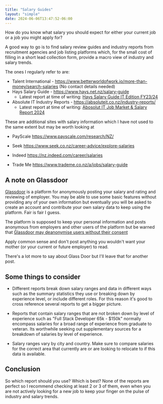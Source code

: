 ```yaml
---
title: "Salary Guides"
layout: "simple"
date: 2024-06-06T13:47:52-06:00
---
```


How do you know what salary you should expect for either your current job or a job you might apply for?

A good way to go is to find salary review guides and industry reports from recruitment agencies and job listing platforms which, for the small cost of filling in a short lead collection form, provide a macro view of industry and salary trends.

The ones I regularly refer to are:

* Talent International - https://www.betterworldofwork.io/more-than-money/search-salaries (No contact details needed)
* Hays Salary Guide - https://www.hays.net.nz/salary-guide
  * Latest report at time of writing: [Hays Salary Guide IT Edition FY23/24](https://www.hays.com.au/documents/276732/1102429/Hays+Salary+Guide+IT+Edition+FY2324.pdf)
* Absolute IT Industry Reports - https://absoluteit.co.nz/industry-reports/
  * Latest report at time of writing: [Abosolut IT Job Market & Salary Report 2024](https://absoluteit.co.nz/wp-content/uploads/2024/04/Absolute-IT-IT-Job-Market-Salary-Report-2024.pdf)

These are additional sites with salary information which I have not used to the same extent but may be worth looking at

* PayScale https://www.payscale.com/research/NZ/
* Seek https://www.seek.co.nz/career-advice/explore-salaries
* Indeed https://nz.indeed.com/career/salaries
* Trade Me https://www.trademe.co.nz/a/jobs/salary-guide

  <!-- * For remote roles companies will often pay somewhere in between the Market Rate for the city where the role is based and the city where you will actually be doing the work from. Domestically, the rate is normally fairly flat between cities but if you land a remote role with an Australian or US based company they will sometimes offer an 'NZ rate' rate which is lower than the US/AUS Market Rates to account for foriegn exchange rates and also -->

## A note on Glassdoor

[Glassdoor](https://www.glassdoor.co.nz/) is a platform for anonymously posting your salary and rating and reviewing of employer. You may be able to use some basic features without providing any of your own information but eventually you will be asked to create an account and contribute your own salary data to keep using the platform. Fair is fair I guess.

The platform is supposed to keep your personal information and posts anonymous from employers and other users of the platform but be warned that [Glassdoor may deanonymise users without their consent](https://restoreprivacy.com/employer-review-site-glassdoor-deanonymized-users-without-consent/)

Apply common sense and don't post anything you wouldn't want your mother (or your current or future employer) to read.

There's a lot more to say about Glass Door but I'll leave that for another post.

## Some things to consider

  * Different reports break down salary ranges and data in different ways such as the summary statistics they use or breaking down by experience level, or include different roles. For this reason it's good to cross reference several reports to get a bigger picture.

  * Reports that contain salary ranges that are not broken down by level of experience such as "Full Stack Developer 65k - $150k" normally encompass salaries for a broad range of experience from graduate to veteran. Its worthwhile seeking out supplementary sources for a breakdown of salaries by level of experience.

  * Salary ranges vary by city and country. Make sure to compare salaries for the correct area that currently are or are looking to relocate to if this data is available.

## Conclusion

So which report should you use? Which is best? None of the reports are perfect so I recommend checking at least 2 or 3 of them, even when you are not actively looking for a new job to keep your finger on the pulse of industry and salary trends.

<!-- Salary isn't the whole picture. To gain a more complete understanding of our remuneration we can think about our 'Total Compensation' which may include some or all of the following kinds of remuneration and benefits.

 * Base Salary
 * Bonuses (E.g. Performance based cash bonus on an annual basis)
 * Equity and Stocks in the company
 * Benefits (Healthcare and Insurances, Catering, Staff Discounts)
 * Leave Allowances

This still isn't the whole picture though. Now that we have a more complete understanding of total compensation we should also weigh up other factors such as company culture, location, workload and work life balance, flexible working policies.


Maybe a job pays lower but allows 

Please also keep in mind that mean/median salaries vary by country and city as well and factors like cost of living should be taken into account.

This cuts both ways.

 When comparing salaries betweens Christchurch and Auckland also consider the cost of living in Christchurch is materially cheaper and your salary goes a bit further than it would in Auckland. -->


<!-- ## Industry Reports and Salary Guides -->

<!-- 

Also condsider that information you provide may help people uniquely identify you within the company - for example if

 * You have very unique job title that you put on the platform.
 * You provide your salary to a high level of detail (e.g down to the dollar and cent amount in your contract)
 * You refer

you may deanonymise yourself to your peers or employers - especially if you work for a small company or reference specific grievances that would make it easy for someone to identify you as an involved partys-without-consent/

provides both salary data and workplace ratings and reviews. While your personal information is not displayed on the website, 

You may need to create an account 

Some caveats with glass door

 * Salaries are anonymously self reported. I am not aware of any Quality Assurance or cross checking processes done by Glass Door so accept the data for what it is. Anonymously self reported.
 * Negativity Bias - Like all reviews, people are more likely to post a review if they had a bad experience than a good experience. Keep this in mind when considering 
 * Experiences can vary wildly between different teams and departments which can result in conflicting experiences as reviews.
 * Gamed Reviews - Companies sometimes game the reviews to boost their rating by offering incentives for employees to either go an leave a positive review when they start, or to not leave a negative review when they leave.
 * Honeymoon period - people who leave positive reviews within the first 6 months of starting are likely still in their honeymoon period which may influence a more favourable outlook.

Some other cautions about using Glass Door safely and effectively.

 *  Glass Door may be deanonymising user to employers without consent https://restoreprivacy.com/employer-review-site-glassdoor-deanonymized-users-without-consent/
 * 
 *  -->